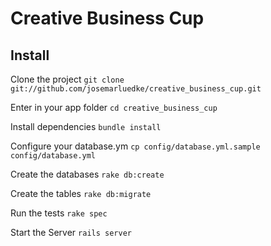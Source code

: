 Creative Business Cup
=============================


Install
-------

Clone the project
  `git clone git://github.com/josemarluedke/creative_business_cup.git`

Enter in your app folder
  `cd creative_business_cup`

Install dependencies
  `bundle install`

Configure your database.ym
  `cp config/database.yml.sample config/database.yml`

Create the databases
  `rake db:create`

Create the tables
  `rake db:migrate`

Run the tests
  `rake spec`

Start the Server
  `rails server`
